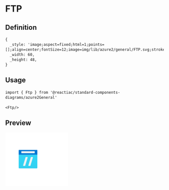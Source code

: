 # FTP

## Definition

```
{
  _style: 'image;aspect=fixed;html=1;points=[];align=center;fontSize=12;image=img/lib/azure2/general/FTP.svg;strokeColor=none;',
  _width: 60,
  _height: 48,
}
```

## Usage

```
import { Ftp } from '@reactiac/standard-components-diagrams/azure2General'

<Ftp/>
```

## Preview

<img src="./ftp.png" width="200"/>
